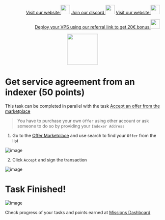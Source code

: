 <p style="font-size:14px" align="right">
<a href="https://kjnodes.com/" target="_blank">Visit our website <img src="https://user-images.githubusercontent.com/50621007/168689709-7e537ca6-b6b8-4adc-9bd0-186ea4ea4aed.png" width="30"/></a>
<a href="https://discord.gg/QmGfDKrA" target="_blank">Join our discord <img src="https://user-images.githubusercontent.com/50621007/176236430-53b0f4de-41ff-41f7-92a1-4233890a90c8.png" width="30"/></a>
<a href="https://kjnodes.com/" target="_blank">Visit our website <img src="https://user-images.githubusercontent.com/50621007/168689709-7e537ca6-b6b8-4adc-9bd0-186ea4ea4aed.png" width="30"/></a>
</p>

<p style="font-size:14px" align="right">
<a href="https://hetzner.cloud/?ref=y8pQKS2nNy7i" target="_blank">Deploy your VPS using our referral link to get 20€ bonus <img src="https://user-images.githubusercontent.com/50621007/174612278-11716b2a-d662-487e-8085-3686278dd869.png" width="30"/></a>
</p>

<p align="center">
  <img height="100" height="auto" src="https://user-images.githubusercontent.com/50621007/177323789-e6be59ae-0dfa-4e86-b3a8-028a4f0c465c.png">
</p>

# Get service agreement from an indexer (50 points)
This task can be completed in parallel with the task [Accept an offer from the marketplace](https://github.com/kj89/testnet_manuals/blob/main/subquery/tasks/Indexer_to_accept_an_offer_in_the_offer_market.md)

>You have to purchase your own `Offer` using other account or ask someone to do so by providing your `Indexer Address`

1. Go to the [Offer Marketplace](https://frontier.subquery.network/plans/offers) and use search to find your `Offer` from the list

![image](https://user-images.githubusercontent.com/50621007/177424847-1f0bde35-fdb1-4f3a-a929-e50125e7fe82.png)

2. Click `Accept` and sign the transaction

![image](https://user-images.githubusercontent.com/50621007/177424878-c530c442-d477-49eb-9196-ae6f0abf9260.png)

# Task Finished!

![image](https://user-images.githubusercontent.com/50621007/177410026-f15d1fd1-42f2-40b6-b5a6-16d84c152675.png)

Check progress of your tasks and points earned at [Missions Dashboard](https://frontier.subquery.network/missions/my-missions)
